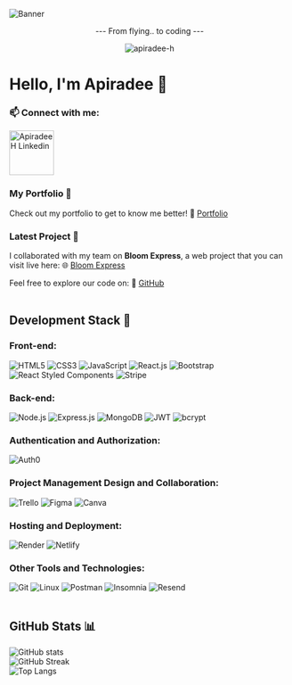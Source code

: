 ![Banner](https://user-images.githubusercontent.com/120387082/207740337-9d0f435e-ed2f-4a09-8421-32e9da127da8.png)

<p align="center">--- From flying.. to coding ---</p>
<p align="center"> 
  <img src="https://komarev.com/ghpvc/?username=ApiradeeH&label=Profile%20views&color=ff69b4&style=flat" alt="apiradee-h" />
</p>

# Hello, I'm Apiradee 👋

### 📫 Connect with me: 
[<img align="center" src="https://www.vectorlogo.zone/logos/linkedin/linkedin-ar21.png" alt="ApiradeeH Linkedin" width="80" />](https://www.linkedin.com/in/apiradee-haeusler-b2b6a9155)


### My Portfolio 🌟
Check out my portfolio to get to know me better! 📂
[Portfolio](https://apiradee-haeusler.netlify.app/)

### Latest Project 🌼

I collaborated with my team on **Bloom Express**, a web project that you can visit live here: 
🌐 [Bloom Express](https://bloom-express.onrender.com)

Feel free to explore our code on:
🔗 [GitHub](https://github.com/BloomExpress/bloom-express)
<br>
<br>

## Development Stack 🧰 

### Front-end:
![HTML5](https://img.shields.io/badge/HTML5-%23E34F26.svg?style=for-the-badge&logo=html5&logoColor=white)
![CSS3](https://img.shields.io/badge/CSS3-%231572B6.svg?style=for-the-badge&logo=css3&logoColor=white)
![JavaScript](https://img.shields.io/badge/JavaScript-%23323330.svg?style=for-the-badge&logo=javascript&logoColor=%23F7DF1E)
![React.js](https://img.shields.io/badge/React.js-%2320232a.svg?style=for-the-badge&logo=react&logoColor=%2361DAFB)
![Bootstrap](https://img.shields.io/badge/Bootstrap-%23563D7C.svg?style=for-the-badge&logo=bootstrap&logoColor=white)
![React Styled Components](https://img.shields.io/badge/Styled_Components-%23DB7093.svg?style=for-the-badge&logo=styled-components&logoColor=white)
![Stripe](https://img.shields.io/badge/Stripe-%23339900.svg?style=for-the-badge&logo=stripe&logoColor=white)

### Back-end:
![Node.js](https://img.shields.io/badge/Node.js-6DA55F?style=for-the-badge&logo=node.js&logoColor=white)
![Express.js](https://img.shields.io/badge/Express.js-%23404d59.svg?style=for-the-badge)
![MongoDB](https://img.shields.io/badge/MongoDB-%234ea94b.svg?style=for-the-badge&logo=mongodb&logoColor=white)
![JWT](https://img.shields.io/badge/JWT-000000?style=for-the-badge&logo=jsonwebtoken&logoColor=white)
![bcrypt](https://img.shields.io/badge/bcrypt-2A3036?style=for-the-badge&logo=npm&logoColor=white)

### Authentication and Authorization:
![Auth0](https://img.shields.io/badge/Auth0-EB5424?style=for-the-badge&logo=auth0&logoColor=white)

### Project Management Design and Collaboration:
![Trello](https://img.shields.io/badge/Trello-0052CC?style=for-the-badge&logo=trello&logoColor=white)
![Figma](https://img.shields.io/badge/Figma-%23F24E1E.svg?style=for-the-badge&logo=figma&logoColor=white)
![Canva](https://img.shields.io/badge/Canva-%2300C4CC.svg?style=for-the-badge&logo=Canva&logoColor=white)

### Hosting and Deployment:
![Render](https://img.shields.io/badge/Render-%23000000.svg?style=for-the-badge&logo=render&logoColor=#F24E1E)
![Netlify](https://img.shields.io/badge/Netlify-%23000000.svg?style=for-the-badge&logo=netlify&logoColor=#00C7B7)

### Other Tools and Technologies:
![Git](https://img.shields.io/badge/Git-fc6d26?style=for-the-badge&logo=git&logoColor=white)
![Linux](https://img.shields.io/badge/Linux-FCC624?style=for-the-badge&logo=linux&logoColor=black)
![Postman](https://img.shields.io/badge/Postman-FF6C37?style=for-the-badge&logo=postman&logoColor=white)
![Insomnia](https://img.shields.io/badge/Insomnia-black?style=for-the-badge&logo=insomnia&logoColor=5849BE)
![Resend](https://img.shields.io/badge/Resend-00B2A9?style=for-the-badge&logo=resend&logoColor=white)
<br>
<br>

## GitHub Stats 📊 
![GitHub stats](https://github-readme-stats.vercel.app/api?username=ApiradeeH&theme=omni&show_icons=true)
<br>
![GitHub Streak](https://github-readme-streak-stats.herokuapp.com/?user=ApiradeeH&theme=omni&show_icons=true)
<br>
![Top Langs](https://github-readme-stats.vercel.app/api/top-langs/?username=ApiradeeH&theme=omni&show_icons=true&locale=en&layout=compact)






